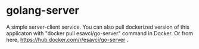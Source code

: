 # golang-server
A simple server-client service.
You can also pull dockerized version of this applicaton with "docker pull esavci/go-server" command in Docker. Or from here, https://hub.docker.com/r/esavci/go-server .
